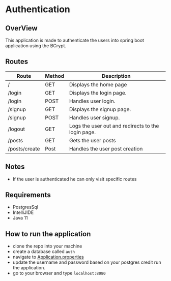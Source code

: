 # Authentication 

## OverView
This application is made to authenticate the users into spring boot 
application using the BCrypt.

## Routes

| Route         | Method | Description                                        |
|---------------|--------|----------------------------------------------------|
| /             | GET    | Displays the home page                             |
| /login        | GET    | Displays the login page.                           |
| /login        | POST   | Handles user login.                                |
| /signup       | GET    | Displays the signup page.                          |
| /signup       | POST   | Handles user signup.                               |
| /logout       | GET    | Logs the user out and redirects to the login page. |
| /posts        | GET    | Gets the user posts                                |
| /posts/create | Post   | Handles the user post creation                     |

## Notes

- If the user is authenticated he can only visit specific routes

## Requirements

- PostgresSql
- IntelliJIDE
- Java 11

## How to run the application

- clone the repo into your machine
- create a database called `auth`
- navigate to [Application.properties](./src/main/resources/application.properties)
- update the username and password based on your postgres credit
  run the application.
- go to your browser and type `localhost:8080`
